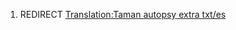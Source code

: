 1.  REDIRECT [Translation:Taman autopsy extra
    txt/es](Translation:Taman_autopsy_extra_txt/es "wikilink")
